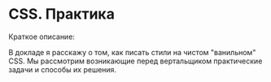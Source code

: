 # CSS. Практика

Краткое описание:

В докладе я расскажу о том, как писать стили на чистом "ванильном" CSS. Мы рассмотрим возникающие перед вертальщиком практические задачи и способы их решения.


